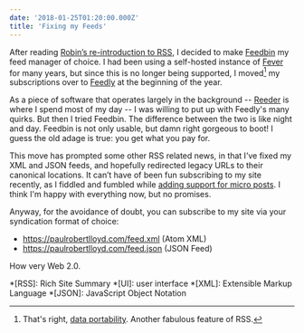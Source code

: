 ```yaml
---
date: '2018-01-25T01:20:00.000Z'
title: 'Fixing my Feeds'
---
```

After reading [Robin’s re-introduction to RSS](https://robinrendle.com/notes/how-to-read-the-internet/), I decided to make [Feedbin](https://feedbin.com/) my feed manager of choice. I had been using a self-hosted instance of [Fever](https://feedafever.com) for many years, but since this is no longer being supported, I moved[^1] my subscriptions over to [Feedly](https://feedly.com) at the beginning of the year.

As a piece of software that operates largely in the background -- [Reeder](http://reederapp.com) is where I spend most of my day -- I was willing to put up with Feedly's many quirks. But then I tried Feedbin. The difference between the two is like night and day. Feedbin is not only usable, but damn right gorgeous to boot! I guess the old adage is true: you get what you pay for.

This move has prompted some other RSS related news, in that I’ve fixed my XML and JSON feeds, and hopefully redirected legacy URLs to their canonical locations. It can’t have of been fun subscribing to my site recently, as I fiddled and fumbled while [adding support for micro posts](/2018/01/microblogging). I think I'm happy with everything now, but no promises.

Anyway, for the avoidance of doubt, you can subscribe to my site via your syndication format of choice:

  * <https://paulrobertlloyd.com/feed.xml> (Atom XML)
  * <https://paulrobertlloyd.com/feed.json> (JSON Feed)

How very Web 2.0.

[^1]: That's right, [data portability](https://en.wikipedia.org/wiki/OPML). Another fabulous feature of RSS.

*[RSS]: Rich Site Summary
*[UI]: user interface
*[XML]: Extensible Markup Language
*[JSON]: JavaScript Object Notation
